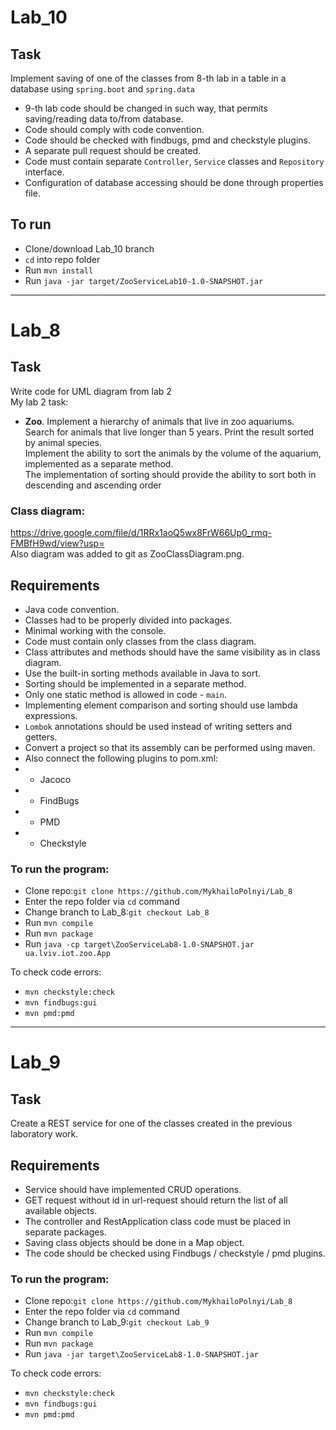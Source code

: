 # Lab_10

## Task

Implement saving of one of the classes from 8-th lab in a table in a database using `spring.boot` and `spring.data`

- 9-th lab code should be changed in such way, that permits saving/reading data to/from database.
- Code should comply with code convention.
- Code should be checked with findbugs, pmd and checkstyle plugins.
- A separate pull request should be created.
- Code must contain separate `Controller`, `Service` classes and `Repository` interface.
- Configuration of database accessing should be done through properties file.

## To run

- Clone/download Lab_10 branch
- `cd` into repo folder
- Run `mvn install`
- Run `java -jar target/ZooServiceLab10-1.0-SNAPSHOT.jar`



---

# Lab_8

## Task

Write code for UML diagram from lab 2<br>
My lab 2 task:<br>

- **Zoo**. Implement a hierarchy of animals that live in zoo aquariums. <br>
  Search for animals that live longer than 5 years. Print the result sorted by animal species.<br>
  Implement the ability to sort the animals by the volume of the aquarium, implemented as a separate method.<br>
  The implementation of sorting should provide the ability to sort both in descending and ascending order

### Class diagram:

https://drive.google.com/file/d/1RRx1aoQ5wx8FrW66Up0_rmq-FMBfH9wd/view?usp= <br>
Also diagram was added to git as ZooClassDiagram.png.

## Requirements

- Java code convention.
- Classes had to be properly divided into packages.
- Minimal working with the console.
- Code must contain only classes from the class diagram.
- Class attributes and methods should have the same visibility as in class diagram.
- Use the built-in sorting methods available in Java to sort.
- Sorting should be implemented in a separate method.
- Only one static method is allowed in code - `main`.
- Implementing element comparison and sorting should use lambda expressions.
- `Lombok` annotations should be used instead of writing setters and getters.
- Convert a project so that its assembly can be performed using maven.
- Also connect the following plugins to pom.xml:
- - Jacoco 
- - FindBugs
- - PMD
- - Checkstyle

### To run the program:

- Clone repo:`git clone https://github.com/MykhailoPolnyi/Lab_8`
- Enter the repo folder via `cd` command
- Change branch to Lab_8:`git checkout Lab_8`
- Run `mvn compile`
- Run `mvn package`  
- Run `java -cp target\ZooServiceLab8-1.0-SNAPSHOT.jar ua.lviv.iot.zoo.App`

To check code errors:
- `mvn checkstyle:check`
- `mvn findbugs:gui`
- `mvn pmd:pmd`
    
---
# Lab_9

## Task

Create a REST service for one of the classes created in the previous laboratory work.<br>

## Requirements

- Service should have implemented CRUD operations.
- GET request without id in url-request should return the list of all available objects.
- The controller and RestApplication class code must be placed in separate packages.
- Saving class objects should be done in a Map object.
- The code should be checked using Findbugs / checkstyle / pmd plugins.

### To run the program:

- Clone repo:`git clone https://github.com/MykhailoPolnyi/Lab_8`
- Enter the repo folder via `cd` command
- Change branch to Lab_9:`git checkout Lab_9`
- Run `mvn compile`
- Run `mvn package`
- Run `java -jar target\ZooServiceLab8-1.0-SNAPSHOT.jar`

To check code errors:
- `mvn checkstyle:check`
- `mvn findbugs:gui`
- `mvn pmd:pmd`

